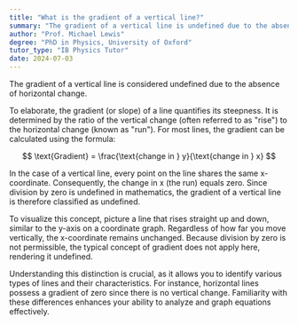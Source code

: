 ```yaml
---
title: "What is the gradient of a vertical line?"
summary: "The gradient of a vertical line is undefined due to the absence of horizontal change, making it impossible to calculate a slope."
author: "Prof. Michael Lewis"
degree: "PhD in Physics, University of Oxford"
tutor_type: "IB Physics Tutor"
date: 2024-07-03
---
```


The gradient of a vertical line is considered undefined due to the absence of horizontal change.

To elaborate, the gradient (or slope) of a line quantifies its steepness. It is determined by the ratio of the vertical change (often referred to as "rise") to the horizontal change (known as "run"). For most lines, the gradient can be calculated using the formula:

$$ 
\text{Gradient} = \frac{\text{change in } y}{\text{change in } x} 
$$

In the case of a vertical line, every point on the line shares the same x-coordinate. Consequently, the change in x (the run) equals zero. Since division by zero is undefined in mathematics, the gradient of a vertical line is therefore classified as undefined.

To visualize this concept, picture a line that rises straight up and down, similar to the y-axis on a coordinate graph. Regardless of how far you move vertically, the x-coordinate remains unchanged. Because division by zero is not permissible, the typical concept of gradient does not apply here, rendering it undefined.

Understanding this distinction is crucial, as it allows you to identify various types of lines and their characteristics. For instance, horizontal lines possess a gradient of zero since there is no vertical change. Familiarity with these differences enhances your ability to analyze and graph equations effectively.
    